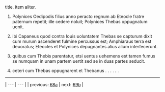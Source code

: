 title. item aliter.



1. Polynices Oedipodis filius anno peracto regnum ab Eteocle fratre paternum repetit; ille cedere noluit; Polynices Thebas oppugnatum uenit.



2. ibi Capaneus quod contra Iouis uoluntatem Thebas se capturum dixit cum murum ascenderet fulmine percussus est; Amphiaraus terra est deuoratus; Eteocles et Polynices depugnantes alius alium interfecerunt.



3. quibus cum Thebis parentatur, etsi uentus uehemens est tamen fumus se numquam in unam partem uertit sed se in duas partes seducit.



4. ceteri cum Thebas oppugnarent et Thebanus . . . . . .



---

| --- | --- |
| previous: [68a](../68a/) | next: [69b](../69b/) |